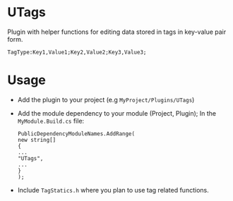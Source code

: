 UTags
=====

Plugin with helper functions for editing data stored in tags in key-value pair
form.

`TagType:Key1,Value1;Key2,Value2;Key3,Value3;`

Usage
=====

-   Add the plugin to your project (e.g `MyProject/Plugins/UTags`)  
    

-   Add the module dependency to your module (Project, Plugin); In the
    `MyModule.Build.cs` file:  

		PublicDependencyModuleNames.AddRange(  
		new string[]  
		{  
		...  
		"UTags",  
		...  
		}  
		);  
    

-   Include `TagStatics.h` where you plan to use tag related functions.
